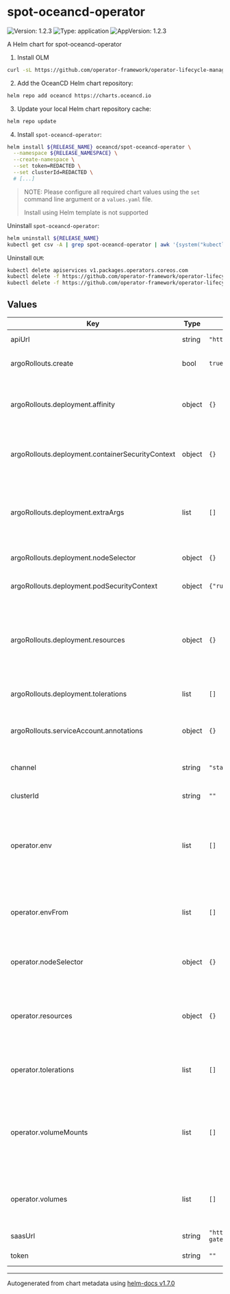 # spot-oceancd-operator

![Version: 1.2.3](https://img.shields.io/badge/Version-1.2.3-informational?style=flat-square) ![Type: application](https://img.shields.io/badge/Type-application-informational?style=flat-square) ![AppVersion: 1.2.3](https://img.shields.io/badge/AppVersion-1.2.3-informational?style=flat-square)

A Helm chart for spot-oceancd-operator

1. Install OLM

```sh
curl -sL https://github.com/operator-framework/operator-lifecycle-manager/releases/download/v0.20.0/install.sh | bash -s v0.20.0
```

2. Add the OceanCD Helm chart repository:

```sh
helm repo add oceancd https://charts.oceancd.io
```

3. Update your local Helm chart repository cache:

```sh
helm repo update
```

4. Install `spot-oceancd-operator`:

```sh
helm install ${RELEASE_NAME} oceancd/spot-oceancd-operator \
  --namespace ${RELEASE_NAMESPACE} \
  --create-namespace \
  --set token=REDACTED \
  --set clusterId=REDACTED \
  # [...]
```

> NOTE: Please configure all required chart values using the `set` command line argument or a `values.yaml` file.
> 
> Install using Helm template is not supported


Uninstall `spot-oceancd-operator`:

```sh
helm uninstall ${RELEASE_NAME} 
kubectl get csv -A | grep spot-oceancd-operator | awk '{system("kubectl delete csv " $2 " -n " $1)}'
```

Uninstall `OLM`:
```sh
kubectl delete apiservices v1.packages.operators.coreos.com
kubectl delete -f https://github.com/operator-framework/operator-lifecycle-manager/releases/download/v0.20.0/crds.yaml
kubectl delete -f https://github.com/operator-framework/operator-lifecycle-manager/releases/download/v0.20.0/olm.yaml
```

## Values

| Key | Type | Default | Description |
|-----|------|---------|-------------|
| apiUrl | string | `"https://api.spotinst.io"` | (Optional) Spot Api URL |
| argoRollouts.create | bool | `true` | (Optional) If create argo-rollouts |
| argoRollouts.deployment.affinity | object | `{}` | (Optional) Assign custom [affinity] rules to the argo rollout deployment |
| argoRollouts.deployment.containerSecurityContext | object | `{}` | (Optional) Security Context to set on container level |
| argoRollouts.deployment.extraArgs | list | `[]` | (Optional) Additional command line arguments to pass to rollouts-controller.  A list of flags. |
| argoRollouts.deployment.nodeSelector | object | `{}` | (Optional) Node selector |
| argoRollouts.deployment.podSecurityContext | object | `{"runAsNonRoot":true}` | (Optional) Security Context to set on pod level |
| argoRollouts.deployment.resources | object | `{}` | (Optional) Resource limits and requests for the argo rollouts controller pods. |
| argoRollouts.deployment.tolerations | list | `[]` | (Optional) Tolerations for use with node taints |
| argoRollouts.serviceAccount.annotations | object | `{}` | (Optional) Service Account Annotations |
| channel | string | `"stable"` | (Optional) Operator Catalog channel |
| clusterId | string | `""` | (Required) Cluster ID |
| operator.env | list | `[]` | (Optional) List of Environment Variables that must exist in all containers in the Pod created by OLM. |
| operator.envFrom | list | `[]` | (Optional) List of sources to populate Environment Variables in the container. |
| operator.nodeSelector | object | `{}` | (Optional) Node selector for the pod created by OLM |
| operator.resources | object | `{}` | (Optional) Resource limits and requests for the pod created by OLM. |
| operator.tolerations | list | `[]` | (Optional) Tolerations for the Pod created by OLM. |
| operator.volumeMounts | list | `[]` | (Optional) list of VolumeMounts that must exist in all containers in the Pod created by OLM. |
| operator.volumes | list | `[]` | (Optional) List of Volumes that must exist on the Pod created by OLM. |
| saasUrl | string | `"https://cluster-gateway.oceancd.io"` | (Optional) Saas URL |
| token| string | `""` | (Required) Spot Token |

----------------------------------------------
Autogenerated from chart metadata using [helm-docs v1.7.0](https://github.com/norwoodj/helm-docs/releases/v1.7.0)
